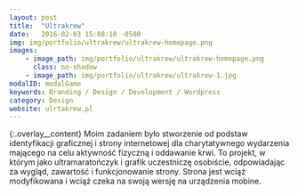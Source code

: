 ```yaml
---
layout: post
title:  "Ultrakrew"
date:   2016-02-03 15:08:10 -0500
img: img/portfolio/ultrakrew/ultrakrew-homepage.png
images: 
    - image_path: img/portfolio/ultrakrew/ultrakrew-homepage.png
      class: no-shadow
    - image_path: img/portfolio/ultrakrew/ultrakrew-1.jpg
modalID: modalGame
keywords: Branding / Design / Development / Wordpress
category: Design
website: ulrtakrew.pl
---
```

{:.overlay__content}
Moim zadaniem było stworzenie od podstaw identyfikacji graficznej i strony internetowej dla charytatywnego wydarzenia mającego na celu aktywność fizyczną i oddawanie krwi. To projekt, w którym jako ultramaratończyk i grafik uczestniczę osobiście, odpowiadając za wygląd, zawartość i funkcjonowanie strony. Strona jest wciąż modyfikowana i wciąż czeka na swoją wersję na urządzenia mobine.